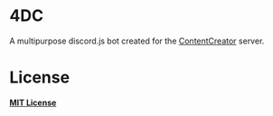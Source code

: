 <h1>4DC</h1>
A multipurpose discord.js bot created for the <a href="https://discord.gg/UtQjHuTJeA">ContentCreator</a> server.

# License
**[MIT License](./LICENSE)**